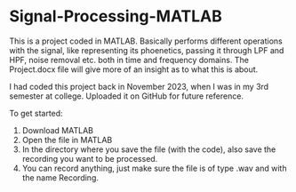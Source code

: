 # Signal-Processing-MATLAB

This is a project coded in MATLAB. Basically performs different operations with the signal, like representing its phoenetics, passing it through LPF and HPF, noise removal etc. both in time and frequency domains. The Project.docx file will give more of an insight as to what this is about.

I had coded this project back in November 2023, when I was in my 3rd semester at college. Uploaded it on GitHub for future reference.

To get started:
1. Download MATLAB
2. Open the file in MATLAB
3. In the directory where you save the file (with the code), also save the recording you want to be processed.
4. You can record anything, just make sure the file is of type .wav and with the name Recording.
